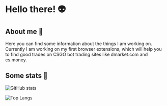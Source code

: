 # Hello there! 👽


## About me 📝

Here you can find some information about the things I am working on. Currently I am working on my first browser extensions, which will help you to find good trades on CSGO bot trading sites like dmarket.com and cs.money.


## Some stats 🥇

![GitHub stats](https://github-readme-stats.vercel.app/api?username=lucatauer&theme=midnight-purple&show_icons=true)

![Top Langs](https://github-readme-stats.vercel.app/api/top-langs/?username=lucatauer&theme=midnight-purple)
